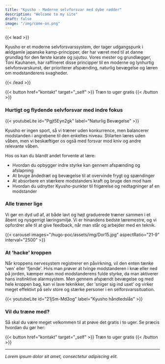 ```yaml
---
title: "Kyusho - Moderne selvforsvar med dybe rødder"
description: "Welcome to my site"
draft: false
image: "/img/come-on.png"
---
```


{{< lead >}}

Kyusho er et moderne selvforsvarssystem, der tager udgangspunk i ældgamle japanske kamp-principper, der har været med til at danne grundlag for den første karate og jujutsu. Vores mester og grundlægger, Toni Kauhanen, har raffineret disse principper til en moderne og lynhurtig selvforsvarskunst, der prioriterer afspænding, naturlig bevægelse og læren om modstanderens svagheder. 

{{< /lead >}}

{{< button href="kontakt" target="_self" >}}
Træn to uger gratis
{{< /button >}}


### Hurtigt og flydende selvforsvar med indre fokus

{{< youtubeLite id="Pgjt5Eyn2gk" label="Naturlig Bevægelse" >}}

Kyusho er ingen sport, så vi træner uden konkurrence, men balancerer modstanden i angrebene til den enkeltes niveau. Stilarten læres uden våben, men vi beskæftiger os også med forsvar mod kniv og andre relevante våben. 

Hos os kan du blandt andet forvente at lære:

- Hvordan du opbygger indre styrke kan gennem afspænding og afslapning
- At bruge åndedræt og bevægelse til at overvinde frygt og spændinger
- At absorbere en stærkere modstanders kraft og bruge den mod ham
- Hvordan du udnytter Kyusho-punkter til frigørelse og nedtagninger af en modstander

### Alle træner lige

Vi gør en dyd ud af, at både lavt og højt graduerede træner sammen i et åbent og nysgerrigt læringsmiljø. Vi er hinandens bedste læremestre, og vi opfordrer alle til at give feedback, når man står og arbejder med en teknik. 

{{< carousel images="/hugo-poc/assets/img/Dor15.jpg" aspectRatio="21-9" interval="2500" >}}


### At 'hacke' kroppen

Når kroppens nervesystem registrerer en påvirkning, vil den enten tænke 'ven' eller 'fjende'. Hvis man prøver at tvinge modstanderen i knæ eller ned på jorden, kæmper man mod modstanderens fulde styrke, da man aktiverer hans instinktive alarmsystem. Men gennem afspændt bevægelse og med hele kroppen bag, kan vi lave teknikker, der 'sniger sig ind uset' og virker meget effektivt på selv store og stærke personer i en selforsvarssituation. 

{{< youtubeLite id="21jSm-Md3og" label="Kyusho håndledslås" >}}

### Vil du træne med?

Så skal du være meget velkommen til at prøve det gratis i to uger. Se præcis hvordan du gør her:

{{< button href="kontakt" target="_self" >}}
Træn to uger gratis
{{< /button >}}

---

*Lorem ipsum dolor sit amet, consectetur adipiscing elit.*